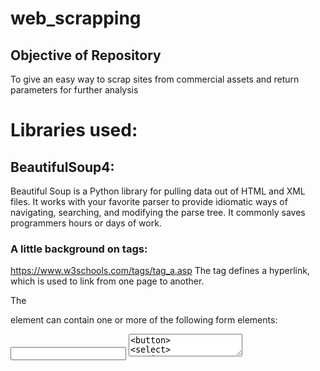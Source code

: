 # web_scrapping

## Objective of Repository
To give an easy way to scrap sites from commercial assets and return parameters 
for further analysis

# Libraries used:
## BeautifulSoup4:
Beautiful Soup is a Python library for pulling data out of HTML and XML files.
 It works with your favorite parser to provide idiomatic ways of navigating, 
 searching, and modifying the parse tree. It commonly saves programmers hours
 or days of work.
 
### A little background on tags:
https://www.w3schools.com/tags/tag_a.asp
The <a> tag defines a hyperlink, which is used to link from one page to another.

The <form> element can contain one or more of the following form elements:

<input>
<textarea>
<button>
<select>
<option>
<optgroup>
<fieldset>
<label>
<output>
